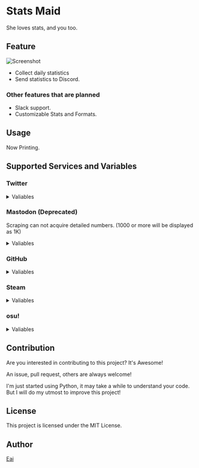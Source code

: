 Stats Maid
===

She loves stats, and you too.


## Feature

![Screenshot](https://pbs.twimg.com/media/DhUu3gCVQAAmdEm.jpg)

* Collect daily statistics
* Send statistics to Discord.

### Other features that are planned

* Slack support.
* Customizable Stats and Formats.


## Usage

Now Printing.


## Supported Services and Variables

### Twitter

<details>
  <summary>Valiables</summary>

* `int` followers
* `int` following
* `int` id
* `int` likes
* `int` listed
* `str` screen_name
* `int` tweets

</details>

### Mastodon (Deprecated)

Scraping can not acquire detailed numbers. (1000 or more will be displayed as 1K)

<details>
  <summary>Valiables</summary>

*  `int` followers
*  `int` following
*  `str` instance
*  `int` toots
*  `str` username

</details>

### GitHub

<details>
  <summary>Valiables</summary>

*  `int` contributions_in_last_year
*  `int` followers
*  `int` following
*  `int` public_repositories
*  `int` stars
*  `str` username

</details>

### Steam

<details>
  <summary>Valiables</summary>

*  `int` artwork
*  `int` badges
*  `int` comments
*  `int` friends
*  `int` games
*  `int` groups
*  `int` guides
*  `int` id
*  `int` level
*  `str` name
*  `float` recent_playtime
*  `int` reviews
*  `int` screenshots
*  `int` workshop_items
*  `int` xp

</details>

### osu!

<details>
  <summary>Valiables</summary>

*  `str` country
*  `int` id
    * statistics
        *  grade_counts
            * `int` a
            * `int` s
            * `int` sh
            * `int` ss
            * `int` ssh
    * `float` hit_accuracy
    * level
        * `int` current
        * `int` progress
    * `int` maximum_combo
    * `int` play_count
    * `int` play_time
    * `str` play_time_str
    * `float` pp
    * `int` pp_rank
    * rank
        * `int` country
        * `int` global
    * `int` ranked_score
    * `int` replays_watched_by_others
    * scoreRanks
        * `int` A
        * `int` S
        * `int` SH
        * `int` X
        * `int` XH
    * `int` total_hits
    * `int` total_score
*  `int` username

</details>


## Contribution

Are you interested in contributing to this project? It's Awesome!

An issue, pull request, others are always welcome!

I'm just started using Python, it may take a while to understand your code. But I will do my utmost to improve this project!


## License

This project is licensed under the MIT License.


## Author

[Eai](https://github.com/eai04191)